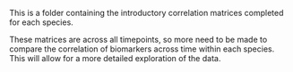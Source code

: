 This is a folder containing the introductory correlation matrices completed for each species. 

These matrices are across all timepoints, so more need to be made to compare the correlation of biomarkers across time within each
species. This will allow for a more detailed exploration of the data. 
